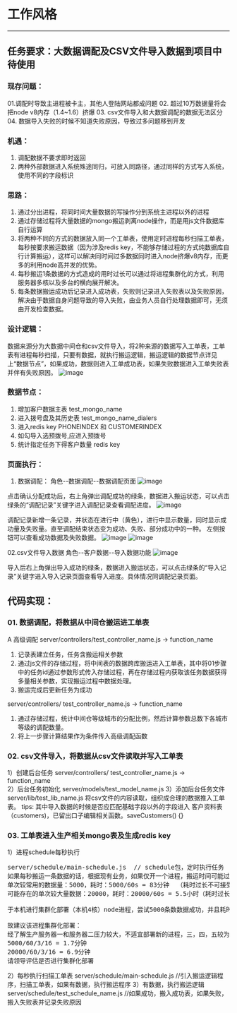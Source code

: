 # 工作风格
-----

## 任务要求：大数据调配及CSV文件导入数据到项目中待使用

### 现存问题： 
01.调配时导致主进程被卡主，其他人登陆网站都成问题
02. 超过10万数据量将会把node v8内存（1.4~1.6）挤爆
03. csv文件导入和大数据调配的数据无法区分
04. 数据导入失败的时候不知道失败原因，导致过多问题移到开发

### 机遇：
01. 调配数据不要求即时返回
02. 两种外部数据进入系统殊途同归，可放入同路径，通过同样的方式写入系统，使用不同的字段标识

### 思路：
01. 通过分出进程，将同时间大量数据的写操作分到系统主进程以外的进程
02. 通过存储过程将大量数据的mongo搬运剥离node操作，而是用js文件数据库自行运算
03. 将两种不同的方式的数据放入同一个工单表，使用定时进程每秒扫描工单表，每秒按要求搬运数据（因为涉及redis key，不能够存储过程的方式纯数据库自行计算搬运），这样可以解决同时间过多数据同时进入node挤爆v8内存，而更多的利用node高并发的优势。
04. 每秒搬运1条数据的方式造成的用时过长可以通过将进程集群化的方式，利用服务器多核以及多台的横向展开解决。
05. 每条数据搬运成功后记录进入成功表，失败则记录进入失败表以及失败原因，解决由于数据自身问题导致的导入失败，由业务人员自行处理数据即可，无须由开发检查数据。

### 设计逻辑：
数据来源分为大数据中间仓和csv文件导入，将2种来源的数据写入工单表，工单表有进程每秒扫描，只要有数据，就执行搬运逻辑，搬运逻辑的数据节点详见上“数据节点”，如果成功，数据则进入工单成功表，如果失败数据进入工单失败表并伴有失败原因。
![image](https://user-images.githubusercontent.com/23134442/35743945-07c66948-087a-11e8-8f95-3a5f90ac1c13.png)

  
### 数据节点：
01. 增加客户数据主表 test_mongo_name
02. 进入拨号盘及其历史表 test_mongo_name_dialers
03. 进入redis key PHONEINDEX 和 CUSTOMERINDEX
04. 如勾导入选预拨号,应进入预拨号
05. 统计指定任务下得客户数量 redis key

### 页面执行：
01. 数据调配：
角色--数据调配--数据调配页面
![image](https://user-images.githubusercontent.com/23134442/35743961-0f09cfa6-087a-11e8-8fe8-7ca3b1ba6432.png)


点击确认分配成功后，右上角弹出调配成功的绿条，数据进入搬运状态，可以点击绿条的“调配记录”关键字进入调配记录查看调配进度。
![image](https://user-images.githubusercontent.com/23134442/35743970-1411f99c-087a-11e8-8f62-dd15b9387945.png)

 

调配记录新增一条记录，并状态在进行中（黄色），进行中显示数量，同时显示成功量及失败量。直至调配结束状态变为成功、失败、部分成功中的一种。
左侧按钮可以查看成功数据及失败数据。
![image](https://user-images.githubusercontent.com/23134442/35743985-1afaf38a-087a-11e8-95c3-f0c3a12d8316.png)
![image](https://user-images.githubusercontent.com/23134442/35743998-22b3cafc-087a-11e8-8e6e-dae10c845a7c.png)


02.csv文件导入数据
角色--客户数据--导入数据功能
![image](https://user-images.githubusercontent.com/23134442/35744025-30d302ce-087a-11e8-9034-3cad362b1b8c.png)


导入后右上角弹出导入成功的绿条，数据进入搬运状态，可以点击绿条的“导入记录”关键字进入导入记录页面查看导入进度。具体情况同调配记录页面。

## 代码实现：
### 01. 数据调配，将数据从中间仓搬运进工单表
A 高级调配
server/controllers/test_controller_name.js -> function_name
01. 记录表建立任务，任务含搬运相关参数
02. 通过js文件的存储过程，将中间表的数据跨库搬运进入工单表，其中将01步骤中的任务id通过参数形式传入存储过程，再在存储过程内获取该任务数据获得多量相关参数，实现搬运过程中数据处理。
03. 搬运完成后更新任务为成功

server/controllers/ test_controller_name.js -> function_name
01. 通过存储过程，统计中间仓等级城市的分配比例，然后计算参数总数下各城市等级的调配数量。
02. 将上一步骤计算结果作为条件传入高级调配函数

### 02. csv文件导入，将数据从csv文件读取并写入工单表
1）创建后台任务
server/controllers/ test_controller_name.js -> function_name  
2）后台任务初始化
server/models/test_model_name.js
3）添加后台任务文件
server/lib/test_lib_name.js
将csv文件的内容读取，组织成合理的数据推入工单表。
tips: 其中导入数据的时候是否应匹配基础字段以外的字段进入 客户资料表（customers)，已留出口子编辑相关函数。saveCustomers() {}

### 03. 工单表进入生产相关mongo表及生成redis key
1）进程schedule每秒执行
<pre>
server/schedule/main-schedule.js  // schedule包，定时执行任务
如果每秒搬运一条数据的话，根据现有业务，如果仅开一个进程，搬运时间可能过长，如：
单次较常用的数据量：5000，耗时：5000/60s = 83分钟  （耗时过长不可接受）
可能存在的单次较大量数据：20000，耗时：20000/60s = 5.5小时（耗时过长不可接受）

于本机进行集群化部署（本机4核）node进程，尝试5000条数数据成功，并且耗时缩短至合理的计算时间（20分钟），并且查询成功都的数据为合理的5000条，没有重复搬运的问题。
    
故建议该进程集群化部署：
经了解生产服务器一和服务器二压力较大，不适宜部署新的进程，三，四，五较为宽裕，三台机器都是16核的。
5000/60/3/16 = 1.7分钟
20000/60/3/16 = 6.9分钟
请领导评估是否进行集群化部署
</pre>
2）每秒执行扫描工单表
server/schedule/main-schedule.js  //引入搬运逻辑程序，扫描工单表，如果有数据，执行搬运程序
3）有数据，执行搬运逻辑
server/schedule/test_schedule_name.js  //如果成功，搬入成功表，如果失败，搬入失败表并记录失败原因
